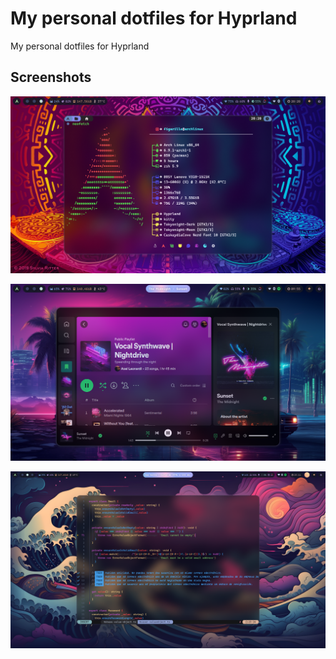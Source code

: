 # My personal dotfiles for Hyprland
My personal dotfiles for Hyprland


## Screenshots

![neofetch](./screenshots/neofetch.png)

![spotify](./screenshots/spotify.png)

![neovim](./screenshots/neovim.png)
